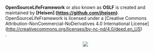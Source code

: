 <b>OpenSourceLifeFramework</b> or also known as <b>OSLF</b> is created and maintained by <b>[Heisen] (https://github.com/jheisen)</b>. OpenSourceLifeFramework is licensed under a [Creative Commons Attribution-NonCommercial-NoDerivatives 4.0 International License] (http://creativecommons.org/licenses/by-nc-nd/4.0/deed.en_US)<br/>.

<p align="center">
       <a href="https://discord.gg/nFkvaCf">
        <img src="https://img.shields.io/badge/Discord-Join-blue.svg">
</p>
